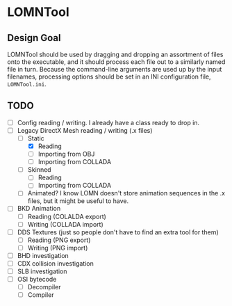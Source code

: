 ﻿LOMNTool
========

Design Goal
-----------

LOMNTool should be used by dragging and dropping an assortment of files onto the executable, and it should process each file out to a similarly named file in turn. Because the command-line arguments are used up by the input filenames, processing options should be set in an INI configuration file, `LOMNTool.ini`.

TODO
----
 - [ ] Config reading / writing. I already have a class ready to drop in.
 - [ ] Legacy DirectX Mesh reading / writing (.x files)
   - [ ] Static
     - [X] Reading
     - [ ] Importing from OBJ
     - [ ] Importing from COLLADA
   - [ ] Skinned
     - [ ] Reading
     - [ ] Importing from COLLADA
   - [ ] Animated? I know LOMN doesn't store animation sequences in the .x files, but it might be useful to have.
 - [ ] BKD Animation
   - [ ] Reading (COLALDA export)
   - [ ] Writing (COLLADA import)
 - [ ] DDS Textures (just so people don't have to find an extra tool for them)
   - [ ] Reading (PNG export)
   - [ ] Writing (PNG import)
 - [ ] BHD investigation
 - [ ] CDX collision investigation
 - [ ] SLB investigation
 - [ ] OSI bytecode
   - [ ] Decompiler
   - [ ] Compiler